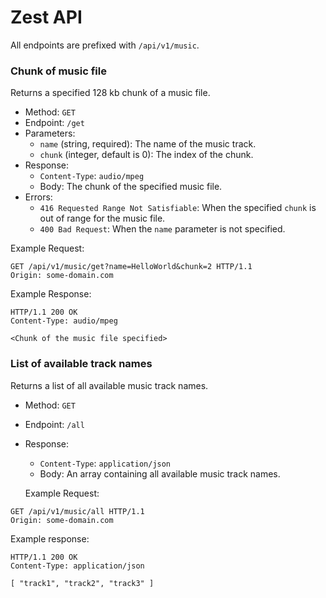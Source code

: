 # Zest API

All endpoints are prefixed with `/api/v1/music`.

### Chunk of music file

Returns a specified 128 kb chunk of a music file.

- Method: `GET`
- Endpoint: `/get`
- Parameters:
  - `name` (string, required): The name of the music track.
  - `chunk` (integer, default is 0): The index of the chunk.
- Response:
  - `Content-Type`: `audio/mpeg`
  - Body: The chunk of the specified music file.
- Errors:
  - `416 Requested Range Not Satisfiable`: When the specified `chunk` is out of range for the music file.
  - `400 Bad Request`: When the `name` parameter is not specified.

Example Request:
```http
GET /api/v1/music/get?name=HelloWorld&chunk=2 HTTP/1.1
Origin: some-domain.com
```

Example Response:
```http
HTTP/1.1 200 OK
Content-Type: audio/mpeg

<Chunk of the music file specified>
```

### List of available track names
Returns a list of all available music track names.

- Method: `GET`
- Endpoint: `/all`
- Response:
    - `Content-Type`: `application/json`
    - Body: An array containing all available music track names.

  Example Request:
```http
GET /api/v1/music/all HTTP/1.1
Origin: some-domain.com
```

Example response:
```http
HTTP/1.1 200 OK
Content-Type: application/json

[ "track1", "track2", "track3" ]
```